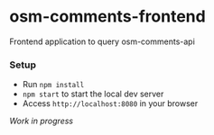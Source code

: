 # osm-comments-frontend

Frontend application to query osm-comments-api

### Setup

 - Run `npm install`
 - `npm start` to start the local dev server
 - Access `http://localhost:8080` in your browser

_Work in progress_
